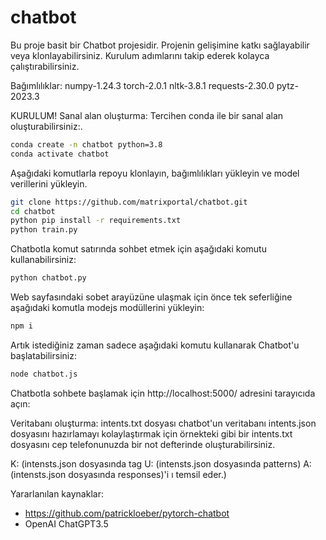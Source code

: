 # chatbot
Bu proje basit bir Chatbot projesidir. Projenin gelişimine katkı sağlayabilir veya klonlayabilirsiniz. Kurulum adımlarını takip ederek kolayca çalıştırabilirsiniz. 

Bağımlılıklar:
numpy-1.24.3
torch-2.0.1
nltk-3.8.1
requests-2.30.0
pytz-2023.3

KURULUM!
Sanal alan oluşturma:
Tercihen conda ile bir sanal alan oluşturabilirsiniz:.

````bash
conda create -n chatbot python=3.8
conda activate chatbot
````
Aşağıdaki komutlarla repoyu klonlayın, bağımlılıkları yükleyin ve  model verillerini yükleyin.
````bash
git clone https://github.com/matrixportal/chatbot.git
cd chatbot
python pip install -r requirements.txt
python train.py
````
Chatbotla komut satırında sohbet etmek için aşağıdaki komutu kullanabilirsiniz:
````bash
python chatbot.py
````

Web sayfasındaki sobet arayüzüne ulaşmak için önce tek seferliğine aşağıdaki komutla modejs modüllerini yükleyin:
````bash
npm i
````
Artık istediğiniz zaman sadece aşağıdaki komutu kullanarak Chatbot'u  başlatabilirsiniz:
````bash
node chatbot.js
````

Chatbotla sohbete başlamak için http://localhost:5000/ adresini tarayıcıda açın:


Veritabanı oluşturma:
intents.txt dosyası chatbot'un veritabanı intents.json dosyasını hazırlamayı kolaylaştırmak için örnekteki  gibi bir intents.txt dosyasını cep telefonunuzda bir not defterinde oluşturabilirsiniz.

K: (intensts.json dosyasında tag
U: (intensts.json dosyasında patterns)
A: (intensts.json dosyasında responses)'i ı temsil eder.)

Yararlanılan kaynaklar:
- https://github.com/patrickloeber/pytorch-chatbot
- OpenAI ChatGPT3.5
